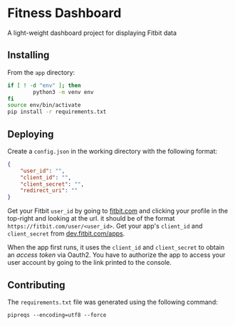 Fitness Dashboard
=================

A light-weight dashboard project for displaying Fitbit data

## Installing

From the `app` directory:

```sh
if [ ! -d "env" ]; then
        python3 -m venv env
fi
source env/bin/activate
pip install -r requirements.txt
```

## Deploying

Create a `config.json` in the working directory with the following format:

```json
{
    "user_id": "",
    "client_id": "",
    "client_secret": "",
    "redirect_uri": ""
}
```

Get your Fitbit `user_id` by going to [fitbit.com](https://fitbit.com/) and clicking your profile in the top-right and looking at the url. it should be of the format `https://fitbit.com/user/<user_id>`. Get your app's `client_id` and `client_secret` from [dev.fitbit.com/apps](https://dev.fitbit.com/apps).

When the app first runs, it uses the `client_id` and `client_secret` to obtain an *access token* via Oauth2. You have to authorize the app to access your user account by going to the link printed to the console.

## Contributing

The `requirements.txt` file was generated using the following command:

```
pipreqs --encoding=utf8 --force
```
